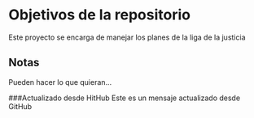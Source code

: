 # Objetivos de la repositorio

Este proyecto se encarga de manejar los planes de la liga de la justicia


## Notas
Pueden hacer lo que quieran...

###Actualizado desde HitHub
Este es un mensaje actualizado desde GitHub
